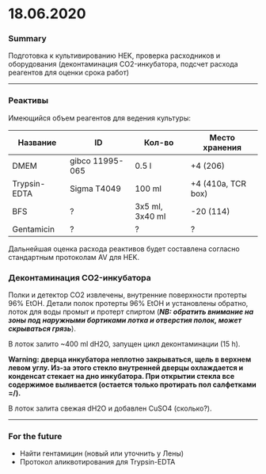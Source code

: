 18.06.2020
==========
### Summary
Подготовка к культивированию HEK, проверка расходников и оборудования (деконтаминация CO2-инкубатора, подсчет расхода реагентов для оценки срока работ)

---

### Реактивы
Имеющийся объем реагентов для ведения культуры:

| Название | ID | Кол-во | Место хранения|
|-|-|-|-|
|DMEM|gibco 11995-065|0.5 l|+4 (206)|
|Trypsin-EDTA|Sigma T4049|100 ml|+4 (410a, TCR box)|
|BFS|?|3x5 ml, 3x40 ml|-20 (114)|
|Gentamicin|?|?|?|

Дальнейшая оценка расхода реактивов будет составлена согласно стандартным протоколам AV для HEK.


### Деконтаминация CO2-инкубатора
Полки и детектор СO2 извлечены, внутренние поверхности протерты 96% EtOH. Детали полок протерты 96% EtOH и установлены обратно, лоток для воды промыт и протерт спиртом (***NB: обратить внимание на зоны под наружными бортиками лотка и отверстия полок, может скрываться грязь***).

В лоток залито ~400 ml dH2O, запущен цикл деконтаминации (15 h).

**Warning: дверца инкубатора неплотно закрываться, щель в верхнем левом углу. Из-за этого стекло внутренней дверцы охлаждается и конденсат стекает на дно инкубатора. При открытии стекла все содержимое выливается (остается только протирать пол салфетками =/).**

В лоток залита свежая dH2O и добавлен CuSO4 (сколько?).

---

### For the future
- Найти гентамицин (новый или уточнить у Лены)
- Протокол аликвотирования для Trypsin-EDTA